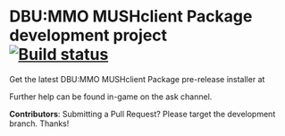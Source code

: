 # DBU:MMO MUSHclient Package development project<br>[![Build status](https://ci.appveyor.com/api/projects/status/gs65yl9foxq61eea/branch/dev?svg=true)](https://ci.appveyor.com/project/Xinefus-Braska/dbummomush/branch/dev)
Get the latest DBU:MMO MUSHclient Package pre-release installer at <insert link here>

Further help can be found in-game on the ask channel.

**Contributors**: Submitting a Pull Request? Please target the development branch. Thanks!
<!--
![screenshot of the client](https://github.com/fiendish/aardwolfclientpackage/wiki/images/screenshot1.png)
-->
